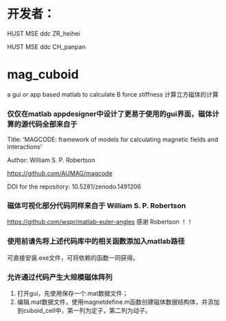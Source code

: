 # 开发者：
HUST MSE ddc ZR_heihei

HUST MSE ddc CH_panpan
# mag_cuboid
 a gui or app based matlab to calculate B  force stiffness  计算立方磁体的计算
 
### 仅仅在matlab appdesigner中设计了更易于使用的gui界面，磁体计算的源代码全部来自于
Title: ‘MAGCODE: framework of models for calculating magnetic fields and interactions’

Author: William S. P. Robertson 

https://github.com/AUMAG/magcode 

DOI for the repository: 10.5281/zenodo.1491206 
### 磁体可视化部分代码同样来自于 William S. P. Robertson 
https://github.com/wspr/matlab-euler-angles
感谢 Robertson ！！
### 使用前请先将上述代码库中的相关函数添加入matlab路径 

可直接安装.exe文件，可将依赖的函数一同获得。
### 允许通过代码产生大规模磁体阵列
1. 打开gui，先使用保存一个.mat数据文件；
2. 编辑.mat数据文件，使用magnetdefine.m函数创建磁体数据结构体，并添加到cuboid_cell中，第一列为定子，第二列为动子。
